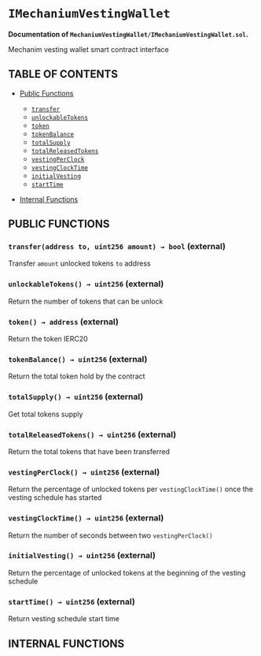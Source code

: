 # `IMechaniumVestingWallet`
**Documentation of `MechaniumVestingWallet/IMechaniumVestingWallet.sol`.**



Mechanim vesting wallet smart contract interface


## TABLE OF CONTENTS

- [Public Functions](#public-functions)
    - [`transfer`](#IMechaniumVestingWallet-transfer-address-uint256-) 
    - [`unlockableTokens`](#IMechaniumVestingWallet-unlockableTokens--) 
    - [`token`](#IMechaniumVestingWallet-token--) 
    - [`tokenBalance`](#IMechaniumVestingWallet-tokenBalance--) 
    - [`totalSupply`](#IMechaniumVestingWallet-totalSupply--) 
    - [`totalReleasedTokens`](#IMechaniumVestingWallet-totalReleasedTokens--) 
    - [`vestingPerClock`](#IMechaniumVestingWallet-vestingPerClock--) 
    - [`vestingClockTime`](#IMechaniumVestingWallet-vestingClockTime--) 
    - [`initialVesting`](#IMechaniumVestingWallet-initialVesting--) 
    - [`startTime`](#IMechaniumVestingWallet-startTime--) 

- [Internal Functions](#internal-functions)









## PUBLIC FUNCTIONS

### `transfer(address to, uint256 amount) → bool` (external) <a name="IMechaniumVestingWallet-transfer-address-uint256-" id="IMechaniumVestingWallet-transfer-address-uint256-"></a>
Transfer `amount` unlocked tokens `to` address




### `unlockableTokens() → uint256` (external) <a name="IMechaniumVestingWallet-unlockableTokens--" id="IMechaniumVestingWallet-unlockableTokens--"></a>

Return the number of tokens that can be unlock



### `token() → address` (external) <a name="IMechaniumVestingWallet-token--" id="IMechaniumVestingWallet-token--"></a>

Return the token IERC20



### `tokenBalance() → uint256` (external) <a name="IMechaniumVestingWallet-tokenBalance--" id="IMechaniumVestingWallet-tokenBalance--"></a>

Return the total token hold by the contract



### `totalSupply() → uint256` (external) <a name="IMechaniumVestingWallet-totalSupply--" id="IMechaniumVestingWallet-totalSupply--"></a>

Get total tokens supply



### `totalReleasedTokens() → uint256` (external) <a name="IMechaniumVestingWallet-totalReleasedTokens--" id="IMechaniumVestingWallet-totalReleasedTokens--"></a>

Return the total tokens that have been transferred



### `vestingPerClock() → uint256` (external) <a name="IMechaniumVestingWallet-vestingPerClock--" id="IMechaniumVestingWallet-vestingPerClock--"></a>

Return the percentage of unlocked tokens per `vestingClockTime()` once the vesting schedule has started



### `vestingClockTime() → uint256` (external) <a name="IMechaniumVestingWallet-vestingClockTime--" id="IMechaniumVestingWallet-vestingClockTime--"></a>

Return the number of seconds between two `vestingPerClock()`



### `initialVesting() → uint256` (external) <a name="IMechaniumVestingWallet-initialVesting--" id="IMechaniumVestingWallet-initialVesting--"></a>

Return the percentage of unlocked tokens at the beginning of the vesting schedule



### `startTime() → uint256` (external) <a name="IMechaniumVestingWallet-startTime--" id="IMechaniumVestingWallet-startTime--"></a>

Return vesting schedule start time



## INTERNAL FUNCTIONS




